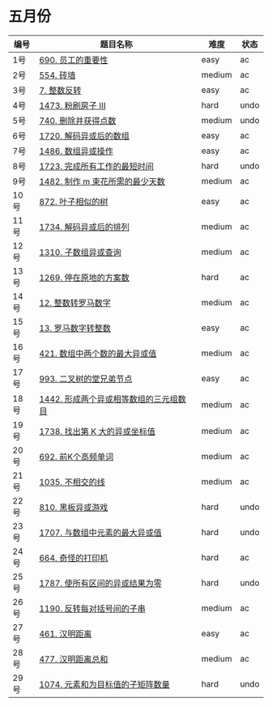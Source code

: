 # 五月份

**编号**|**题目名称**|**难度**|**状态**
--------|------------|--------|--------
1号|[690. 员工的重要性](./第1题%20690.%20员工的重要性)|easy|ac
2号|[554. 砖墙](./第2题%20554.%20砖墙)|medium|ac
3号|[7. 整数反转](./第3题%207.%20整数反转)|easy|ac
4号|[1473. 粉刷房子 III](./第4题%201473.%20粉刷房子%20III)|hard|undo
5号|[740. 删除并获得点数](./第5题%20740.%20删除并获得点数)|medium|undo
6号|[1720. 解码异或后的数组](./第6题%201720.%20解码异或后的数组)|easy|ac
7号|[1486. 数组异或操作](./第7题%201486.%20数组异或操作)|easy|ac
8号|[1723. 完成所有工作的最短时间](./第8题%201723.%20完成所有工作的最短时间)|hard|undo
9号|[1482. 制作 m 束花所需的最少天数](./第9题%201482.%20制作%20m%20束花所需的最少天数)|medium|ac
10号|[872. 叶子相似的树](./第10题%20872.%20叶子相似的树)|easy|ac
11号|[1734. 解码异或后的排列](./第11题%201734.%20解码异或后的排列)|medium|ac
12号|[1310. 子数组异或查询](./第12题%201310.%20子数组异或查询)|medium|ac
13号|[1269. 停在原地的方案数](./第13题%201269.%20停在原地的方案数)|hard|ac
14号|[12. 整数转罗马数字](./第14题%2012.%20整数转罗马数字)|medium|ac
15号|[13. 罗马数字转整数](./第15题%2013.%20罗马数字转整数)|easy|ac
16号|[421. 数组中两个数的最大异或值](./第16题%20421.%20数组中两个数的最大异或值)|medium|ac
17号|[993. 二叉树的堂兄弟节点](./第17题%20993.%20二叉树的堂兄弟节点)|easy|ac
18号|[1442. 形成两个异或相等数组的三元组数目](./第18题%201442.%20形成两个异或相等数组的三元组数目)|medium|ac
19号|[1738. 找出第 K 大的异或坐标值](./第19题%201738.%20找出第%20K%20大的异或坐标值)|medium|ac
20号|[692. 前K个高频单词](./第20题%20692.%20前K个高频单词)|medium|ac
21号|[1035. 不相交的线](./第21题%201035.%20不相交的线)|medium|ac
22号|[810. 黑板异或游戏](./第22题%20810.%20黑板异或游戏)|hard|undo
23号|[1707. 与数组中元素的最大异或值](./第23题%201707.%20与数组中元素的最大异或值)|hard|undo
24号|[664. 奇怪的打印机](./第24题%20664.%20奇怪的打印机)|hard|ac
25号|[1787. 使所有区间的异或结果为零](./第25题%201787.%20使所有区间的异或结果为零)|hard|undo
26号|[1190. 反转每对括号间的子串](./第26题%201190.%20反转每对括号间的子串)|medium|ac
27号|[461. 汉明距离](./第27题%20461.%20汉明距离)|easy|ac
28号|[477. 汉明距离总和](./第28题%20477.%20汉明距离总和)|medium|ac
29号|[1074. 元素和为目标值的子矩阵数量](./第29题%201074.%20元素和为目标值的子矩阵数量)|hard|undo
